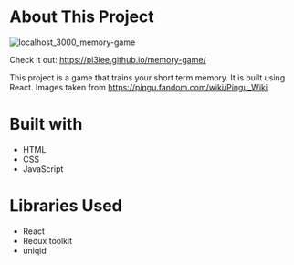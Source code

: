 # About This Project

![localhost_3000_memory-game](https://user-images.githubusercontent.com/64212628/173551369-e767e75c-0d35-4194-b1aa-3e3a456604c0.png)

Check it out: https://pl3lee.github.io/memory-game/

This project is a game that trains your short term memory. It is built using React. Images taken from https://pingu.fandom.com/wiki/Pingu_Wiki

# Built with
- HTML
- CSS
- JavaScript

# Libraries Used
- React
- Redux toolkit
- uniqid
